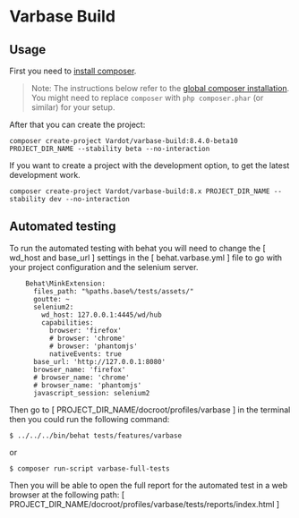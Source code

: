 # Varbase Build

## Usage

First you need to [install composer](https://getcomposer.org/doc/00-intro.md#installation-linux-unix-osx).

> Note: The instructions below refer to the [global composer installation](https://getcomposer.org/doc/00-intro.md#globally).
You might need to replace `composer` with `php composer.phar` (or similar)
for your setup.

After that you can create the project:

```
composer create-project Vardot/varbase-build:8.4.0-beta10 PROJECT_DIR_NAME --stability beta --no-interaction
```

If you want to create a project with the development option, to get the latest
development work.

```
composer create-project Vardot/varbase-build:8.x PROJECT_DIR_NAME --stability dev --no-interaction
```

## Automated testing
To run the automated testing with behat you will need to change the [ wd_host and base_url ] settings in the
[ behat.varbase.yml ] file to go with your project configuration and the selenium server.

```
    Behat\MinkExtension:
      files_path: "%paths.base%/tests/assets/"
      goutte: ~
      selenium2:
        wd_host: 127.0.0.1:4445/wd/hub
        capabilities:
          browser: 'firefox'
          # browser: 'chrome'
          # browser: 'phantomjs'
          nativeEvents: true
      base_url: 'http://127.0.0.1:8080'
      browser_name: 'firefox'
      # browser_name: 'chrome'
      # browser_name: 'phantomjs'
      javascript_session: selenium2
```
      
Then go to [ PROJECT_DIR_NAME/docroot/profiles/varbase ] in the terminal then you could run the following command:

```
$ ../../../bin/behat tests/features/varbase

```
or 

```
$ composer run-script varbase-full-tests

```

Then you will be able to open the full report for the automated test in a web browser at the following path:
[ PROJECT_DIR_NAME/docroot/profiles/varbase/tests/reports/index.html ]

